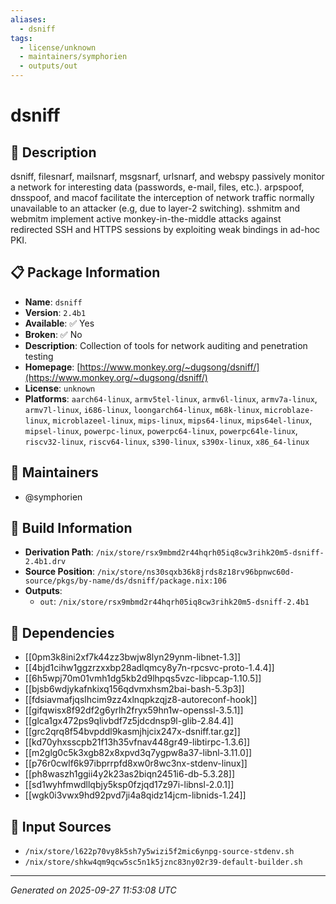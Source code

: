 ```yaml
---
aliases:
  - dsniff
tags:
  - license/unknown
  - maintainers/symphorien
  - outputs/out
---
```


# dsniff

## 📝 Description

dsniff, filesnarf, mailsnarf, msgsnarf, urlsnarf, and webspy passively monitor a network for interesting data (passwords, e-mail, files, etc.). arpspoof, dnsspoof, and macof facilitate the interception of network traffic normally unavailable to an attacker (e.g, due to layer-2 switching). sshmitm and webmitm implement active monkey-in-the-middle attacks against redirected SSH and HTTPS sessions by exploiting weak bindings in ad-hoc PKI.


## 📋 Package Information

- **Name**: `dsniff`
- **Version**: `2.4b1`
- **Available**: ✅ Yes
- **Broken**: ✅ No
- **Description**: Collection of tools for network auditing and penetration testing
- **Homepage**: [https://www.monkey.org/~dugsong/dsniff/](https://www.monkey.org/~dugsong/dsniff/)
- **License**: `unknown`
- **Platforms**: `aarch64-linux`, `armv5tel-linux`, `armv6l-linux`, `armv7a-linux`, `armv7l-linux`, `i686-linux`, `loongarch64-linux`, `m68k-linux`, `microblaze-linux`, `microblazeel-linux`, `mips-linux`, `mips64-linux`, `mips64el-linux`, `mipsel-linux`, `powerpc-linux`, `powerpc64-linux`, `powerpc64le-linux`, `riscv32-linux`, `riscv64-linux`, `s390-linux`, `s390x-linux`, `x86_64-linux`
## 👥 Maintainers

- @symphorien


## 🔧 Build Information

- **Derivation Path**: `/nix/store/rsx9mbmd2r44hqrh05iq8cw3rihk20m5-dsniff-2.4b1.drv`
- **Source Position**: `/nix/store/ns30sqxb36k8jrds8z18rv96bpnwc60d-source/pkgs/by-name/ds/dsniff/package.nix:106`
- **Outputs**:
  - `out`:  `/nix/store/rsx9mbmd2r44hqrh05iq8cw3rihk20m5-dsniff-2.4b1`

## 🔗 Dependencies

- [[0pm3k8ini2xf7k44zz3bwjw8lyn29ynm-libnet-1.3]]
- [[4bjd1cihw1ggzrzxxbp28adlqmcy8y7n-rpcsvc-proto-1.4.4]]
- [[6h5wpj70m01vmh1dg5kb2d9lhpqs5vzc-libpcap-1.10.5]]
- [[bjsb6wdjykafnkixq156qdvmxhsm2bai-bash-5.3p3]]
- [[fdsiavmafjqslhcim9zz4xlnqpkzqjz8-autoreconf-hook]]
- [[gifqwisx8f92df2g6yrlh2fryx59hn1w-openssl-3.5.1]]
- [[glca1gx472ps9qlivbdf7z5jdcdnsp9l-glib-2.84.4]]
- [[grc2qrq8f54bvpddl9kasmjhjcix247x-dsniff.tar.gz]]
- [[kd70yhxsscpb21f13h35vfnav448gr49-libtirpc-1.3.6]]
- [[m2glg0c5k3xgb82x8xpvd3q7ygpw8a37-libnl-3.11.0]]
- [[p76r0cwlf6k97ibprrpfd8xw0r8wc3nx-stdenv-linux]]
- [[ph8waszh1ggii4y2k23as2biqn2451i6-db-5.3.28]]
- [[sd1wyhfmwdllqbjy5ksp0fzjqd17z97i-libnsl-2.0.1]]
- [[wgk0i3vwx9hd92pvd7ji4a8qidz14jcm-libnids-1.24]]

## 📁 Input Sources

- `/nix/store/l622p70vy8k5sh7y5wizi5f2mic6ynpg-source-stdenv.sh`
- `/nix/store/shkw4qm9qcw5sc5n1k5jznc83ny02r39-default-builder.sh`

---
*Generated on 2025-09-27 11:53:08 UTC*
